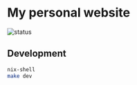 # My personal website

![status](https://img.shields.io/website?label=status&style=flat-square&url=https%3A%2F%2Fkhuedoan.com)

## Development

```sh
nix-shell
make dev
```
